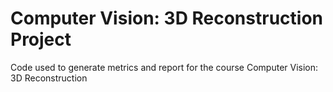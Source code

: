 # Computer Vision: 3D Reconstruction Project

Code used to generate metrics and report for the course Computer Vision: 3D Reconstruction
